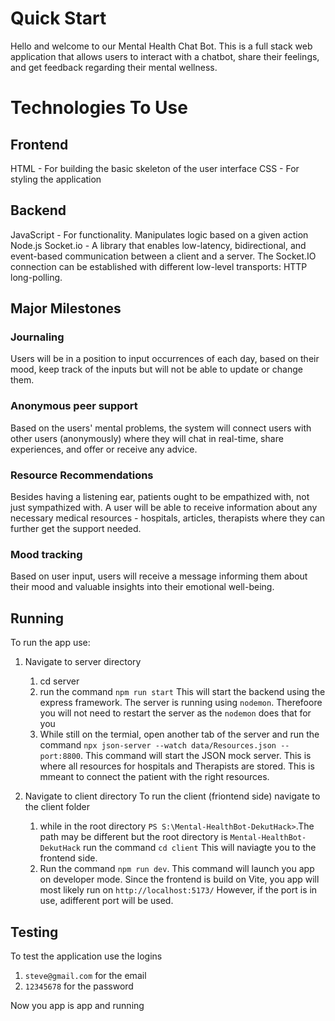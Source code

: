 # Quick Start #

Hello and welcome to our Mental Health Chat Bot. This is a full stack web application that allows users to interact with a chatbot, share their feelings, and get feedback regarding their mental wellness.

# Technologies To Use #

## Frontend ##
HTML - For building the basic skeleton of the user interface
CSS - For styling the application

## Backend ##
JavaScript - For functionality. Manipulates logic based on a given action
Node.js
Socket.io - A library that enables low-latency, bidirectional, and event-based communication between a client and a server. The Socket.IO connection can be established with different low-level transports: HTTP long-polling.

## Major Milestones ##

### Journaling ###

Users will be in a position to input occurrences of each day, based on their mood, keep track of the inputs but will not be able to update or change them.

### Anonymous peer support ###

Based on the users' mental problems, the system will connect users with other users (anonymously) where they will chat in real-time, share experiences, and offer or receive any advice.

### Resource Recommendations ###

Besides having a listening ear, patients ought to be empathized with, not just sympathized with. A user will be able to receive information about any necessary medical resources - hospitals, articles, therapists where they can further get the support needed.

### Mood tracking ###

Based on user input, users will receive a message informing them about their mood and valuable insights into their emotional well-being.

## Running ##
To run the app use:
1. Navigate to server directory
     1. cd server
     2. run the command `npm run start` This will start the backend using the express framework. The server is running using `nodemon`. Therefoore you will not need to 
        restart the server as the `nodemon` does that for you
     3. While still on the termial, open another tab of the server and run the command `npx json-server --watch data/Resources.json --port:8800`. This command will start the 
        JSON mock server. This is where all resources for hospitals and Therapists are stored. This is mmeant to connect the patient with the right resources.
   
 
2. Navigate to client directory
   To run the client (friontend side) navigate to the client folder
   1. while in the root directory `PS S:\Mental-HealthBot-DekutHack>`.The path may be different but the root directory is `Mental-HealthBot-DekutHack` run the command
       `cd client` This will naviagte you to the frontend side.
   2. Run the command `npm run dev`. This command will launch you app on developer mode. Since the frontend is build on Vite, you app will most likely run on 
      `http://localhost:5173/` However, if the port is in use, adifferent port will be used.

## Testing ##
To test the application use the logins
1. `steve@gmail.com` for the email
2. `12345678` for the password



Now you app is app and running
